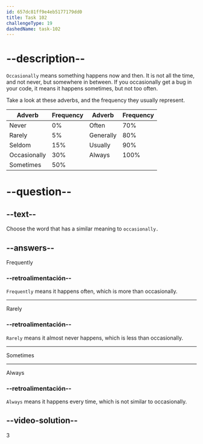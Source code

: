 ```yaml
---
id: 657dc81ff9e4eb5177179dd0
title: Task 102
challengeType: 19
dashedName: task-102
---
```


# --description--

`Occasionally` means something happens now and then. It is not all the time, and not never, but somewhere in between. If you occasionally get a bug in your code, it means it happens sometimes, but not too often.

Take a look at these adverbs, and the frequency they usually represent.

| Adverb       | Frequency | Adverb    | Frequency |
| ------------ | --------- | --------- | --------- |
| Never        | 0%        | Often     | 70%       |
| Rarely       | 5%        | Generally | 80%       |
| Seldom       | 15%       | Usually   | 90%       |
| Occasionally | 30%       | Always    | 100%      |
| Sometimes    | 50%       |           |           |

# --question--

## --text--

Choose the word that has a similar meaning to `occasionally.`

## --answers--

Frequently

### --retroalimentación--

`Frequently` means it happens often, which is more than occasionally.

---

Rarely

### --retroalimentación--

`Rarely` means it almost never happens, which is less than occasionally.

---

Sometimes

---

Always

### --retroalimentación--

`Always` means it happens every time, which is not similar to occasionally.

## --video-solution--

3
